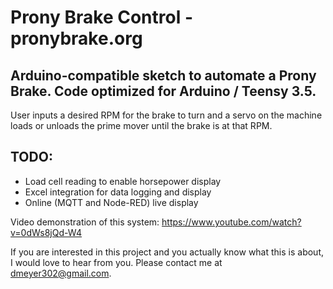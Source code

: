 # Prony Brake Control - pronybrake.org
## Arduino-compatible sketch to automate a Prony Brake. Code optimized for Arduino / Teensy 3.5.

User inputs a desired RPM for the brake to turn and a servo on the machine loads or unloads the prime mover until the brake is at that RPM.

## TODO:
* Load cell reading to enable horsepower display
* Excel integration for data logging and display
* Online (MQTT and Node-RED) live display

Video demonstration of this system:
https://www.youtube.com/watch?v=0dWs8jQd-W4

If you are interested in this project and you actually know what this is about, I would love to hear from you. Please contact me at dmeyer302@gmail.com.
